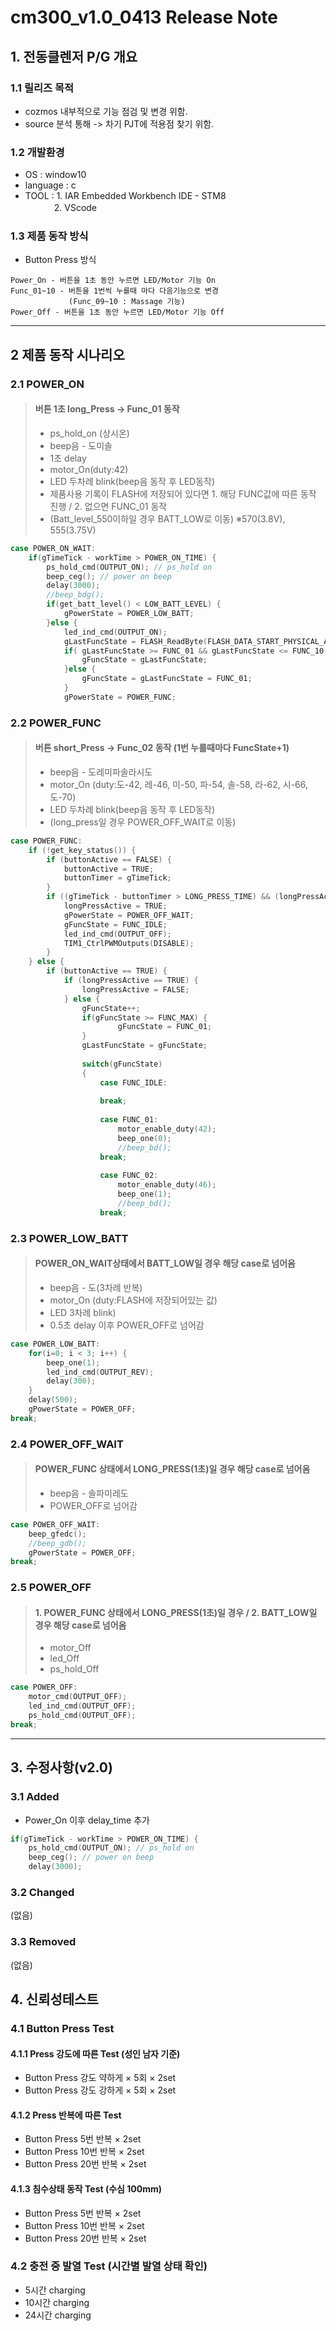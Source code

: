 <!--
***********************************
*** 1. Company : cozmos         ***
*** 2. Edit_date : 2022-04-18   ***
*** 3. Editer : JHLee           ***
***********************************
-->

# cm300_v1.0_0413 Release Note
## 1. 전동클렌저 P/G 개요
### 1.1 릴리즈 목적
* cozmos 내부적으로 기능 점검 및 변경 위함.
* source 분석 통해 -> 차기 PJT에 적용점 찾기 위함.

### 1.2 개발환경
* OS : window10
* language : c
* TOOL : 1. IAR Embedded Workbench IDE - STM8  
　　　&nbsp;2. VScode

### 1.3 제품 동작 방식
* Button Press 방식
```
Power_On - 버튼을 1초 동안 누르면 LED/Motor 기능 On  
Func_01~10 - 버튼을 1번씩 누를때 마다 다음기능으로 변경  
             (Func_09~10 : Massage 기능)  
Power_Off - 버튼을 1초 동안 누르면 LED/Motor 기능 Off
```

***

## 2 제품 동작 시나리오 

### 2.1 POWER_ON
> #### 버튼 1초 long_Press -> Func_01 동작
>  
> - ps_hold_on (상시온)
> - beep음 - 도미솔  
> - 1초 delay  
> - motor_On(duty:42)  
> - LED 두차례 blink(beep음 동작 후 LED동작)
> - 제품사용 기록이 FLASH에 저장되어 있다면 1. 해당 FUNC값에 따른 동작 진행 / 2. 없으면 FUNC_01 동작 
> - (Batt_level_550이하일 경우 BATT_LOW로 이동) ※570(3.8V), 555(3.75V)   
``` C
case POWER_ON_WAIT:
    if(gTimeTick - workTime > POWER_ON_TIME) {
        ps_hold_cmd(OUTPUT_ON);	// ps_hold on
        beep_ceg();	// power on beep
        delay(3000);
        //beep_bdg();
        if(get_batt_level() < LOW_BATT_LEVEL) {
            gPowerState = POWER_LOW_BATT;
        }else {
            led_ind_cmd(OUTPUT_ON);
            gLastFuncState = FLASH_ReadByte(FLASH_DATA_START_PHYSICAL_ADDRESS);
            if( gLastFuncState >= FUNC_01 && gLastFuncState <= FUNC_10 ) {
                gFuncState = gLastFuncState;
            }else {
                gFuncState = gLastFuncState = FUNC_01;
            }
            gPowerState = POWER_FUNC;
```

### 2.2 POWER_FUNC
> #### 버튼 short_Press -> Func_02 동작 (1번 누를때마다 FuncState+1)  
>  
> - beep음 - 도레미파솔라시도  
> - motor_On (duty:도-42, 레-46, 미-50, 파-54, 솔-58, 라-62, 시-66, 도-70)  
> - LED 두차례 blink(beep음 동작 후 LED동작)  
> - (long_press일 경우 POWER_OFF_WAIT로 이동)  
``` C
case POWER_FUNC:
    if (!get_key_status()) {
        if (buttonActive == FALSE) {
            buttonActive = TRUE;
            buttonTimer = gTimeTick;
        }
        if ((gTimeTick - buttonTimer > LONG_PRESS_TIME) && (longPressActive == FALSE)) {
            longPressActive = TRUE;
            gPowerState = POWER_OFF_WAIT;
            gFuncState = FUNC_IDLE;
            led_ind_cmd(OUTPUT_OFF);
            TIM1_CtrlPWMOutputs(DISABLE);
        }
    } else {
        if (buttonActive == TRUE) {
            if (longPressActive == TRUE) {
                longPressActive = FALSE;
            } else {
                gFuncState++;
                if(gFuncState >= FUNC_MAX) {
                        gFuncState = FUNC_01;
                }
                gLastFuncState = gFuncState;
                
                switch(gFuncState)
                {
                    case FUNC_IDLE:
                        
                    break;
                    
                    case FUNC_01:
                        motor_enable_duty(42);
                        beep_one(0);
                        //beep_bd();
                    break;
                    
                    case FUNC_02:
                        motor_enable_duty(46);
                        beep_one(1);
                        //beep_bd();
                    break;
```


### 2.3 POWER_LOW_BATT
> #### POWER_ON_WAIT상태에서 BATT_LOW일 경우 해당 case로 넘어옴   
>  
> - beep음 - 도(3차례 반복)  
> - motor_On (duty:FLASH에 저장되어있는 값)  
> - LED 3차례 blink)  
> - 0.5초 delay 이후 POWER_OFF로 넘어감

``` C
case POWER_LOW_BATT:
    for(i=0; i < 3; i++) {
        beep_one(1);
        led_ind_cmd(OUTPUT_REV);
        delay(300);
    }
    delay(500);
    gPowerState = POWER_OFF;
break;
```

### 2.4 POWER_OFF_WAIT
> #### POWER_FUNC 상태에서 LONG_PRESS(1초)일 경우 해당 case로 넘어옴   
>  
> - beep음 - 솔파미레도  
> - POWER_OFF로 넘어감

``` C
case POWER_OFF_WAIT:
    beep_gfedc();
    //beep_gdb();
    gPowerState = POWER_OFF;
break;
```

### 2.5 POWER_OFF
> #### 1. POWER_FUNC 상태에서 LONG_PRESS(1초)일 경우 / 2. BATT_LOW일 경우 해당 case로 넘어옴   
>  
> - motor_Off
> - led_Off
> - ps_hold_Off
``` C
case POWER_OFF:
    motor_cmd(OUTPUT_OFF);
    led_ind_cmd(OUTPUT_OFF);
    ps_hold_cmd(OUTPUT_OFF);
break;
```

***

## 3. 수정사항(v2.0)

### 3.1 Added

* Power_On 이후 delay_time 추가
``` C
if(gTimeTick - workTime > POWER_ON_TIME) {  
    ps_hold_cmd(OUTPUT_ON);	// ps_hold on  
    beep_ceg();	// power on beep  
    delay(3000);  
```
### 3.2 Changed
(없음)

### 3.3 Removed
(없음)

## 4. 신뢰성테스트

### 4.1 Button Press Test
#### 4.1.1 Press 강도에 따른 Test (성인 남자 기준)
* Button Press 강도 약하게 × 5회 × 2set
* Button Press 강도 강하게 × 5회 × 2set

#### 4.1.2 Press 반복에 따른 Test
* Button Press 5번 반복 × 2set
* Button Press 10번 반복 × 2set
* Button Press 20번 반복 × 2set

#### 4.1.3 침수상태 동작 Test (수심 100mm)
* Button Press 5번 반복 × 2set
* Button Press 10번 반복 × 2set
* Button Press 20번 반복 × 2set

### 4.2 충전 중 발열 Test (시간별 발열 상태 확인)
* 5시간 charging
* 10시간 charging
* 24시간 charging

